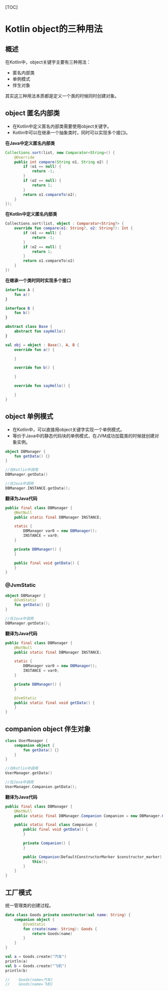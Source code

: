 [TOC]

# Kotlin object的三种用法

## 概述

在Kotlin中，object关键字主要有三种用法：

- 匿名内部类
- 单例模式
- 伴生对象

其实这三种用法本质都是定义一个类的时候同时创建对象。



## object 匿名内部类

- 在Kotlin中定义匿名内部类需要使用object关键字。
- Kotlin中可以在继承一个抽象类时，同时可以实现多个接口i。

**在Java中定义匿名内部类**

```java
Collections.sort(list, new Comparator<String>() {
    @Override
    public int compare(String o1, String o2) {
        if (o1 == null) {
            return -1;
        }
        if (o2 == null) {
            return 1;
        }
        return o1.compareTo(o2);
    }
});
```

**在Kotlin中定义匿名内部类**

```kotlin
Collections.sort(list, object : Comparator<String?> {
    override fun compare(o1: String?, o2: String?): Int {
        if (o1 == null) {
            return -1;
        }
        if (o2 == null) {
            return 1;
        }
        return o1.compareTo(o2)
    }
})
```

**在继承一个类时同时实现多个接口**

```kotlin
interface A {
    fun a()
}

interface B {
    fun b()
}

abstract class Base {
    abstract fun sayHello()
}
```

```kotlin
val obj = object : Base(), A, B {
    override fun a() {

    }

    override fun b() {

    }

    override fun sayHello() {

    }
}
```



## object 单例模式

- 在Kotlin中，可以直接用object关键字实现一个单例模式。
- 等价于Java中的静态代码块的单例模式，在JVM成功加载类的时候就创建对象实例。

```kotlin
object DBManager {
    fun getData() {}
}

//在Kotlin中调用
DBManager.getData()

//在Java中调用
DBManager.INSTANCE.getData();
```

**翻译为Java代码**

```java
public final class DBManager {
    @NotNull
    public static final DBManager INSTANCE;

    static {
        DBManager var0 = new DBManager();
        INSTANCE = var0;
    }

    private DBManager() {
    }

    public final void getData() {
    }
}
```



### @JvmStatic

```kotlin
object DBManager {
    @JvmStatic
    fun getData() {}
}

//在Java中调用
DBManager.getData();
```

**翻译为Java代码**

```java
public final class DBManager {
    @NotNull
    public static final DBManager INSTANCE;

    static {
        DBManager var0 = new DBManager();
        INSTANCE = var0;
    }

    private DBManager() {
    }

    @JvmStatic
    public static final void getData() {
    }
}
```



## companion object 伴生对象

```kotlin
class UserManager {
    companion object {
        fun getData() {}
    }
}

//在Kotlin中调用
UserManager.getData()

//在Java中调用
UserManager.Companion.getData();
```

**翻译为Java代码**

```java
public final class DBManager {
    @NotNull
    public static final DBManager.Companion Companion = new DBManager.Companion((DefaultConstructorMarker)null);

    public static final class Companion {
        public final void getData() {
        }

        private Companion() {
        }

        public Companion(DefaultConstructorMarker $constructor_marker) {
            this();
        }
    }
}
```



## 工厂模式

统一管理类的创建过程。

```kotlin
data class Goods private constructor(val name: String) {
    companion object {
        @JvmStatic
        fun create(name: String): Goods {
            return Goods(name)
        }
    }
}

val a = Goods.create("汽车")
println(a)
val b = Goods.create("飞机")
println(b)

//    Goods(name=汽车)
//    Goods(name=飞机)
```


